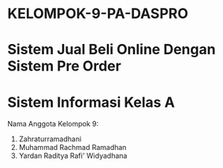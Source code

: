 # KELOMPOK-9-PA-DASPRO
# Sistem Jual Beli Online Dengan Sistem Pre Order
# Sistem Informasi Kelas A
Nama Anggota Kelompok 9:
1. Zahraturramadhani
2. Muhammad Rachmad Ramadhan
3. Yardan Raditya Rafi' Widyadhana

